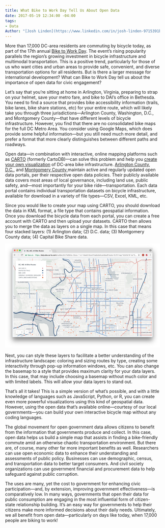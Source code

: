 ```yaml
---
title: What Bike to Work Day Tell Us About Open Data
date: 2017-05-19 12:34:00 -04:00
tags:
- Data
Author: "[Josh Linden](https://www.linkedin.com/in/josh-linden-9715391b/)"
---
```


More than 17,000 DC-area residents are commuting by bicycle today, as part of the 17th annual [Bike to Work Day](https://www.biketoworkmetrodc.org/). The event’s rising popularity parallels the region’s growing investment in bicycle infrastructure and multimodal transportation. This is a positive trend, particularly for those of us who want cities and urban areas to provide safe, convenient, and diverse transportation options for all residents. But is there a larger message for international development? What can Bike to Work Day tell us about the importance of open data for civic engagement?

<!--more-->

Let’s say that you’re sitting at home in Arlington, Virginia, preparing to strap on your helmet, save your metro fare, and bike to DAI’s office in Bethesda. You need to find a source that provides bike accessibility information (trails, bike lanes, bike share stations, etc) for your entire route, which will likely take you through three jurisdictions—Arlington County, Washington, D.C., and Montgomery County—that have different levels of bicycle infrastructure. However, you find that there are no consolidated bike maps for the full DC Metro Area. You consider using Google Maps, which does provide some helpful information—but you still need much more detail, and prefer a format that more clearly distinguishes between different paths and roadways.

Open data—in combination with interactive, online mapping platforms such as [CARTO](https://carto.com/) (formerly CartoDB)—can solve this problem and help you [create your own visualization](https://daipubs.carto.com/builder/627b0b2e-3bce-11e7-9ee8-0ecd1babdde5/embed?state=%7B%22map%22%3A%7B%22ne%22%3A%5B38.8930369656108%2C-77.08359718322755%5D%2C%22sw%22%3A%5B38.93317463740463%2C-76.99124336242677%5D%2C%22center%22%3A%5B38.91310863886364%2C-77.03742027282715%5D%2C%22zoom%22%3A14%7D%7D) of DC-area bike infrastructure. [Arlington County](https://data.arlingtonva.us/home), [D.C.](http://opendata.dc.gov/), and [Montgomery County ](https://data.montgomerycountymd.gov/)maintain active and regularly updated open data portals, per their respective open data policies. Their publicly available data covers most areas of local governance, including land use, public safety, and—most importantly for your bike ride—transportation. Each data portal contains individual transportation datasets on bicycle infrastructure, available for download in a variety of file types—CSV, Excel, KML, etc.

Since you would like to create your map using CARTO, you should download the data in KML format, a file type that contains geospatial information. Once you download the bicycle data from each portal, you can create a free account with CARTO and then upload your datasets. CARTO then allows you to merge the data as layers on a single map. In this case that means four stacked layers: (1) Arlington data; (2) D.C. data; (3) Montgomery County data; (4) Capital Bike Share data. 

[![Bike Map](/uploads/bike-map.jpg)](https://daipubs.carto.com/builder/627b0b2e-3bce-11e7-9ee8-0ecd1babdde5/embed?state=%7B%22map%22%3A%7B%22ne%22%3A%5B38.8930369656108%2C-77.08359718322755%5D%2C%22sw%22%3A%5B38.93317463740463%2C-76.99124336242677%5D%2C%22center%22%3A%5B38.91310863886364%2C-77.03742027282715%5D%2C%22zoom%22%3A14%7D%7D)

Next, you can style these layers to facilitate a better understanding of the infrastructure landscape: coloring and sizing routes by type, creating some interactivity through pop-up information windows, etc. You can also change the basemap to a style that provides maximum clarity for your data layers. In this case, that may include choosing a basemap without much color and with limited labels. This will allow your data layers to stand out.

That’s all it takes! This is a simple version of what’s possible, and with a little knowledge of languages such as JavaScript, Python, or R, you can create even more powerful visualizations using this kind of geospatial data. However, using the open data that’s available online—courtesy of our local governments—you can build your own interactive bicycle map without any coding languages.

The global movement for open government data allows citizens to benefit from the information that governments produce and collect. In this case, open data helps us build a simple map that assists in finding a bike-friendly commute amid an otherwise chaotic transportation environment. But there are, of course, many other far more important benefits as well. Researchers can use open economic data to enhance their understanding and assessments of public policy. Businesses can use demographic, census, and transportation data to better target consumers. And civil society organizations can use government financial and procurement data to help safeguard against public corruption.

The uses are many, yet the cost to government for enhancing civic participation—and, by extension, improving government effectiveness—is comparatively low. In many ways, governments that open their data for public consumption are engaging in the most influential form of citizen-state relationship building. It’s an easy way for governments to help their citizens make more informed decisions about their daily needs. Ultimately, we all benefit from open data—particularly on days like today, when 17,000 people are biking to work!